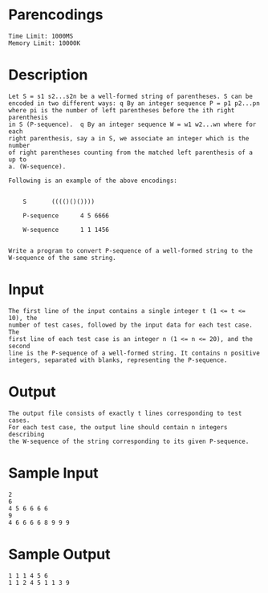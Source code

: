 Parencodings
=

    Time Limit: 1000MS
    Memory Limit: 10000K

Description
=

    Let S = s1 s2...s2n be a well-formed string of parentheses. S can be
    encoded in two different ways: q By an integer sequence P = p1 p2...pn
    where pi is the number of left parentheses before the ith right parenthesis
    in S (P-sequence).  q By an integer sequence W = w1 w2...wn where for each
    right parenthesis, say a in S, we associate an integer which is the number
    of right parentheses counting from the matched left parenthesis of a up to
    a. (W-sequence).

    Following is an example of the above encodings:


        S		(((()()())))

        P-sequence	    4 5 6666

        W-sequence	    1 1 1456


    Write a program to convert P-sequence of a well-formed string to the
    W-sequence of the same string.

Input
=

    The first line of the input contains a single integer t (1 <= t <= 10), the
    number of test cases, followed by the input data for each test case. The
    first line of each test case is an integer n (1 <= n <= 20), and the second
    line is the P-sequence of a well-formed string. It contains n positive
    integers, separated with blanks, representing the P-sequence.

Output
=
    
    The output file consists of exactly t lines corresponding to test cases.
    For each test case, the output line should contain n integers describing
    the W-sequence of the string corresponding to its given P-sequence.

Sample Input
=

    2
    6
    4 5 6 6 6 6
    9 
    4 6 6 6 6 8 9 9 9

Sample Output
=

    1 1 1 4 5 6
    1 1 2 4 5 1 1 3 9

